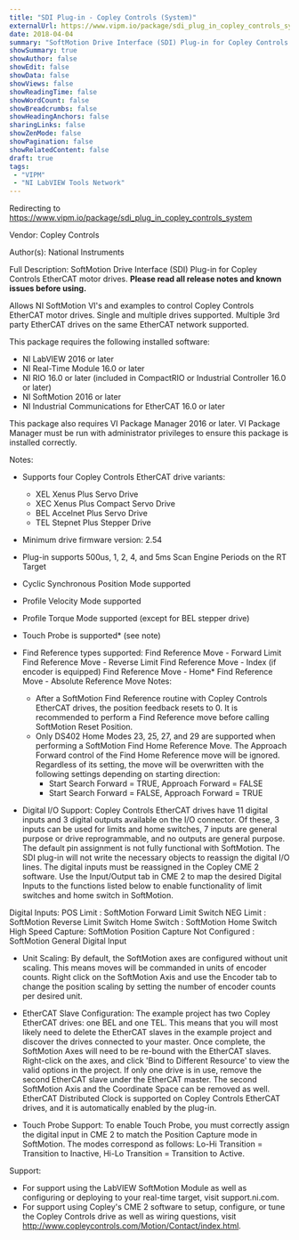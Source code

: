 ```yaml
---
title: "SDI Plug-in - Copley Controls (System)"
externalUrl: https://www.vipm.io/package/sdi_plug_in_copley_controls_system
date: 2018-04-04
summary: "SoftMotion Drive Interface (SDI) Plug-in for Copley Controls EtherCAT motor drives."
showSummary: true
showAuthor: false
showEdit: false
showData: false
showViews: false
showReadingTime: false
showWordCount: false
showBreadcrumbs: false
showHeadingAnchors: false
sharingLinks: false
showZenMode: false
showPagination: false
showRelatedContent: false
draft: true
tags:
 - "VIPM"
 - "NI LabVIEW Tools Network"
---
```


Redirecting to https://www.vipm.io/package/sdi_plug_in_copley_controls_system

Vendor: Copley Controls

Author(s): National Instruments
 
Full Description:
SoftMotion Drive Interface (SDI) Plug-in for Copley Controls EtherCAT motor drives. **Please read all release notes and known issues before using.**

Allows NI SoftMotion VI's and examples to control Copley Controls EtherCAT motor drives. Single and multiple drives supported. Multiple 3rd party EtherCAT drives on the same EtherCAT network supported.

This package requires the following installed software:
- NI LabVIEW 2016 or later
- NI Real-Time Module 16.0 or later
- NI RIO 16.0 or later (included in CompactRIO or Industrial Controller 16.0 or later)
- NI SoftMotion 2016 or later
- NI Industrial Communications for EtherCAT 16.0 or later

This package also requires VI Package Manager 2016 or later.
VI Package Manager must be run with administrator privileges to ensure this package is installed correctly.

Notes:
- Supports four Copley Controls EtherCAT drive variants:
  - XEL Xenus Plus Servo Drive
  - XEC Xenus Plus Compact Servo Drive
  - BEL Accelnet Plus Servo Drive
  - TEL Stepnet Plus Stepper Drive
- Minimum drive firmware version: 2.54
- Plug-in supports 500us, 1, 2, 4, and 5ms Scan Engine Periods on the RT Target
- Cyclic Synchronous Position Mode supported
- Profile Velocity Mode supported
- Profile Torque Mode supported (except for BEL stepper drive)
- Touch Probe is supported* (see note)
- Find Reference types supported:
  Find Reference Move - Forward Limit
  Find Reference Move - Reverse Limit
  Find Reference Move - Index (if encoder is equipped)
  Find Reference Move - Home*
  Find Reference Move - Absolute
  Reference Move Notes:
  - After a SoftMotion Find Reference routine with Copley Controls EtherCAT drives, the position feedback resets to 0. It is recommended to perform a Find Reference move before calling SoftMotion Reset Position.
  - Only DS402 Home Modes 23, 25, 27, and 29 are supported when performing a SoftMotion Find Home Reference Move. The Approach Forward control of the Find Home Reference move will be ignored. Regardless of its setting, the move will be overwritten with the following settings depending on starting direction:
     - Start Search Forward = TRUE, Approach Forward = FALSE
     - Start Search Forward = FALSE, Approach Forward = TRUE

- Digital I/O Support:
Copley Controls EtherCAT drives have 11 digital inputs and 3 digital outputs available on the I/O connector. Of these, 3 inputs can be used for limits and home switches, 7 inputs are general purpose or drive reprogrammable, and no outputs are general purpose. The default pin assignment is not fully functional with SoftMotion.
The SDI plug-in will not write the necessary objects to reassign the digital I/O lines. The digital inputs must be reassigned in the Copley CME 2 software. Use the Input/Output tab in CME 2 to map the desired Digital Inputs to the functions listed below to enable functionality of limit switches and home switch in SoftMotion.

Digital Inputs:
POS Limit : SoftMotion Forward Limit Switch
NEG Limit : SoftMotion Reverse Limit Switch
Home Switch : SoftMotion Home Switch
High Speed Capture: SoftMotion Position Capture
Not Configured : SoftMotion General Digital Input

- Unit Scaling:
By default, the SoftMotion axes are configured without unit scaling. This means moves will be commanded in units of encoder counts. Right click on the SoftMotion Axis and use the Encoder tab to change the position scaling by setting the number of encoder counts per desired unit.

- EtherCAT Slave Configuration:
The example project has two Copley EtherCAT drives: one BEL and one TEL. This means that you will most likely need to delete the EtherCAT slaves in the example project and discover the drives connected to your master.
Once complete, the SoftMotion Axes will need to be re-bound with the EtherCAT slaves. Right-click on the axes, and click 'Bind to Different Resource' to view the valid options in the project. If only one drive is in use, remove the second EtherCAT slave under the EtherCAT master. The second SoftMotion Axis and the Coordinate Space can be removed as well.
EtherCAT Distributed Clock is supported on Copley Controls EtherCAT drives, and it is automatically enabled by the plug-in.

- Touch Probe Support:
To enable Touch Probe, you must correctly assign the digital input in CME 2 to match the Position Capture mode in SoftMotion. The modes correspond as follows: Lo-Hi Transition = Transition to Inactive, Hi-Lo Transition = Transition to Active.

Support:
- For support using the LabVIEW SoftMotion Module as well as configuring or deploying to your real-time target, visit support.ni.com.
- For support using Copley's CME 2 software to setup, configure, or tune the Copley Controls drive as well as wiring questions, visit http://www.copleycontrols.com/Motion/Contact/index.html.